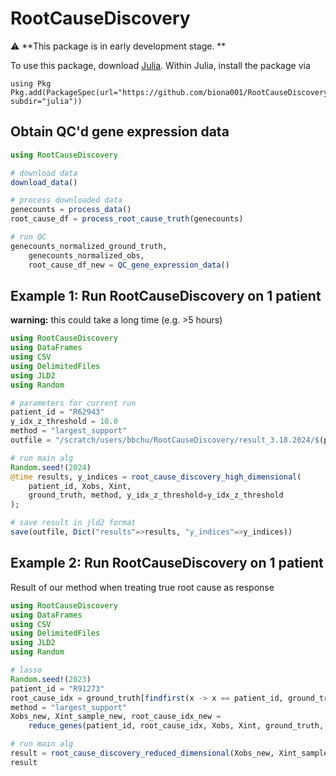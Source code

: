 # RootCauseDiscovery

:warning: **This package is in early development stage. **

To use this package, download [Julia](https://julialang.org/downloads/). Within Julia, install the package via
```
using Pkg
Pkg.add(PackageSpec(url="https://github.com/biona001/RootCauseDiscovery.git", subdir="julia"))
```

## Obtain QC'd gene expression data
```julia
using RootCauseDiscovery

# download data
download_data()

# process downloaded data
genecounts = process_data()
root_cause_df = process_root_cause_truth(genecounts)

# run QC
genecounts_normalized_ground_truth,
    genecounts_normalized_obs,
    root_cause_df_new = QC_gene_expression_data()
```

## Example 1: Run RootCauseDiscovery on 1 patient

**warning:** this could take a long time (e.g. >5 hours)

```julia
using RootCauseDiscovery
using DataFrames
using CSV
using DelimitedFiles
using JLD2
using Random

# parameters for current run
patient_id = "R62943"
y_idx_z_threshold = 10.0
method = "largest_support"
outfile = "/scratch/users/bbchu/RootCauseDiscovery/result_3.18.2024/$(patient_id).jld2"

# run main alg
Random.seed!(2024)
@time results, y_indices = root_cause_discovery_high_dimensional(
    patient_id, Xobs, Xint, 
    ground_truth, method, y_idx_z_threshold=y_idx_z_threshold
);

# save result in jld2 format
save(outfile, Dict("results"=>results, "y_indices"=>y_indices))
```

## Example 2: Run RootCauseDiscovery on 1 patient

Result of our method when treating true root cause as response

```julia
using RootCauseDiscovery
using DataFrames
using CSV
using DelimitedFiles
using JLD2
using Random

# lasso 
Random.seed!(2023)
patient_id = "R91273"
root_cause_idx = ground_truth[findfirst(x -> x == patient_id, ground_truth[!, "Patient ID"]), end]
method = "largest_support"
Xobs_new, Xint_sample_new, root_cause_idx_new = 
    reduce_genes(patient_id, root_cause_idx, Xobs, Xint, ground_truth, method)

# run main alg
result = root_cause_discovery_reduced_dimensional(Xobs_new, Xint_sample_new)
result
```
